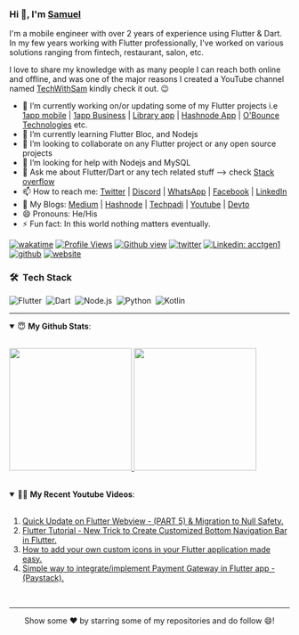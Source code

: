 ### Hi 👋, I'm [Samuel](https://twitter.com/techwithsam_) 

I'm a mobile engineer with over 2 years of experience using Flutter & Dart. In my few years working with Flutter professionally, I've worked on various solutions ranging from fintech, restaurant, salon, etc. 

I love to share my knowledge with as many people I can reach both online and offline, and was one of the major reasons I created a YouTube channel named [TechWithSam](https://youtube.com/c/TechWithSam?sub_confirmation=1) kindly check it out. 😉

- 🔭 I’m currently working on/or updating some of my Flutter projects i.e [1app mobile](https://1app.online/downloads) | [1app Business](https://play.google.com/store/apps/details?id=com.obounce.oneappbusiness) | [Library app](https://play.google.com/store/apps/details?id=com.obounce.babajide_imran01) | [Hashnode App](https://play.google.com/store/apps/details?id=com.acctgen1.hashnode) | [O'Bounce Technologies](https://play.google.com/store/apps/dev?id=8337051862240891622) etc.
- 🌱 I’m currently learning Flutter Bloc, and Nodejs
- 👯 I’m looking to collaborate on any Flutter project or any open source projects
- 🤔 I’m looking for help with Nodejs and MySQL 
- 💬 Ask me about Flutter/Dart or any tech related stuff --> check [Stack overflow](https://stackoverflow.com/users/12172250/techwithsam)
- 📫 How to reach me: [Twitter](https://twitter.com/techwithsam_) | [Discord](https://discord.com/invite/NytgTkyw3R) | [WhatsApp](https://wa.me/message/JLGQNNTPG64IH1) | [Facebook](https://www.facebook.com/acctgen) | [LinkedIn](https://linkedin.com/in/techwithsam)
- 💬 My Blogs: [Medium](https://techwithsam.medium.com) | [Hashnode](https://techwithsam.hashnode.dev/) | [Techpadi](https://techpadi.africa/author/acctgen1/) | [Youtube](https://www.youtube.com/c/TechWithSam) | [Devto](https://dev.to/techwithsam)
- 😄 Pronouns: He/His
- ⚡ Fun fact: In this world nothing matters eventually.

[![wakatime](https://wakatime.com/badge/user/17680bd9-f12b-4310-aea8-6d4494a2eb13.svg)](https://wakatime.com/@17680bd9-f12b-4310-aea8-6d4494a2eb13)
[![Profile Views](https://gpvc.arturio.dev/acctgen1)](https://twitter.com/techwithsam_) 
[![Github view](https://komarev.com/ghpvc/?username=techwithsam&label=Github-Views&color=blue&style=plastic)](https://twitter.com/techwithsam_)
[![twitter](https://img.shields.io/twitter/follow/techwithsam_?label=Twitter&logo=twitter&color=%23007ec6&style=plastic)](https://twitter.com/techwithsam_)
[![Linkedin: acctgen1](https://img.shields.io/badge/-TechWithSam-blue?style=flat-square&logo=Linkedin&logoColor=white&link=https://www.linkedin.com/in/techwithsam/)](https://www.linkedin.com/in/techwithsam/)
[![github](https://img.shields.io/github/followers/techwithsam?logo=Github&style=plastic)](https://github.com/techwithsam)
[![website](https://img.shields.io/badge/PortfolioWebsite-Blog-2648ff?style=flat-square&logo=google-chrome)](https://dev.to/techwithsam)
### 🛠 &nbsp;Tech Stack

![Flutter](https://img.shields.io/badge/-Flutter-05122A?style=flat&logo=flutter)&nbsp;
![Dart](https://img.shields.io/badge/-Dart-05122A?style=flat&logo=dart)&nbsp;
![Node.js](https://img.shields.io/badge/-Node.js-05122A?style=flat&logo=node.js)&nbsp;
![Python](https://img.shields.io/badge/-Python-05122A?style=flat&logo=python)&nbsp;
![Kotlin](https://img.shields.io/badge/-Kotlin-05122A?style=flat&logo=kotlin&logoColor=092E20)&nbsp;

---
<details open>
 <summary> 😇 <b>My Github Stats</b>: </summary>
<br>
  
<p>
  <a href="https://github.com/techwithsam">
  <img height="220em" src = "https://github-readme-stats.vercel.app/api?username=techwithsam&show_icons=true&theme=tokyonight&line_height=33&hide_border=true&count_private=true">
  </a>
  <a href="https://github.com/techwithsam">
  <img height="220em" src = "https://github-readme-stats.vercel.app/api/top-langs/?username=techwithsam&theme=tokyonight&hide_border=true&&count_private=true&include_all_commits=true">
  </a>
</p>
</details>
<br>

<details open>
  <summary> 👨‍💻 <b>My Recent Youtube Videos</b>: </summary>
  <br>
  
  1. [Quick Update on Flutter Webview - (PART 5) & Migration to Null Safety.](https://youtu.be/-34HRpu0AD8)
  2. [Flutter Tutorial - New Trick to Create Customized Bottom Navigation Bar in Flutter.](https://youtu.be/fwimh_2vPgs)
  3. [How to add your own custom icons in your Flutter application made easy.](https://youtu.be/FUeAr2LkSSw)
  4. [Simple way to integrate/implement Payment Gateway in Flutter app - (Paystack).](https://youtu.be/u04qkUasic8)
  
</details>

<!--
<p align = "center">
  <a href="https://github.com/techwithsam/flutter-push-notification-without-firebase">
  <img align="center" src="https://github-readme-stats.vercel.app/api/pin/?username=techwithsam&repo=flutter-push-notification-without-firebase&theme=tokyonight" />
</a>
<a href="https://github.com/techwithsam/flutter-app-hashnode-API">
 <img align="center" src="https://github-readme-stats.vercel.app/api/pin/?username=techwithsam&repo=flutter-app-hashnode-API&theme=tokyonight" />
</a>
</p>
--
<p align="center">
  <a href="https://github.com/techwithsam">
<img src="https://github-readme-streak-stats.herokuapp.com/?user=techwithsam&theme=tokyonight" />
    </a>
  </p>
--
<h3>⚙️  GitHub Analytics </h3>
<p align = "center">
  <a href="https://github.com/techwithsam">
<img src="https://activity-graph.herokuapp.com/graph?username=techwithsam&show_icons=true&count_private=true&area=true&line=ABD6DFFF&point=89ABE3FF&hide_border=true&theme=tokyonight" />
    </a>
</p>
-->
<br>
<hr>
<p align = "center">
Show some ❤️ by starring some of my repositories and do follow 😄!
</p>
